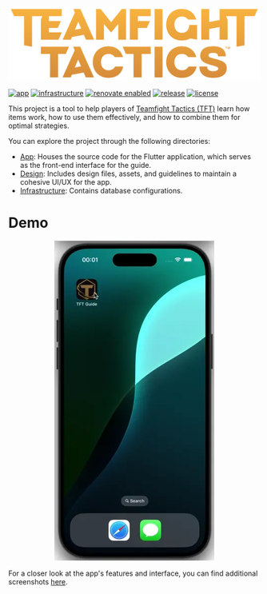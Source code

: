 <p align="center">
  <img src="design/assets/app/splash_screen.png" alt="Teamfight Tactics" width="512" />
</p>

[![app](https://github.com/ngoc-quoc-huynh/tft_guide/actions/workflows/app.yaml/badge.svg?branch=main)](https://github.com/ngoc-quoc-huynh/tft_guide/actions/workflows/app.yaml?query=branch%3Amain)
[![infrastructure](https://github.com/ngoc-quoc-huynh/tft_guide/actions/workflows/infrastructure.yaml/badge.svg?branch=main)](https://github.com/ngoc-quoc-huynh/tft_guide/actions/workflows/infrastructure.yaml?query=branch%3Amain)
[![renovate enabled](https://img.shields.io/badge/renovate-enabled-brightgreen.svg)](https://renovatebot.com/)
[![release](https://img.shields.io/github/v/release/ngoc-quoc-huynh/tft_guide)](https://github.com/ngoc-quoc-huynh/tft_guide/releases/latest)
[![license](https://img.shields.io/github/license/ngoc-quoc-huynh/tft_guide)](https://raw.githubusercontent.com/ngoc-quoc-huynh/tft_guide/refs/heads/main/LICENSE)

This project is a tool to help players of [Teamfight Tactics (TFT)](https://teamfighttactics.leagueoflegends.com/) learn
how items work, how to use them effectively, and how to combine them for optimal strategies.

You can explore the project through the following directories:

- [App](./app): Houses the source code for the Flutter application, which serves as the front-end
  interface for the guide.
- [Design](./design): Includes design files, assets, and guidelines to maintain a cohesive UI/UX for
  the app.
- [Infrastructure](./infrastructure): Contains database configurations.

# Demo

<div align="center">
    <picture>
        <source media="(prefers-color-scheme: dark)" srcset="design/screenshots/dark/demo.webp">
        <img src="design/screenshots/light/demo.webp" alt="Demo" />
    </picture>
</div>

For a closer look at the app's features and interface, you can find additional
screenshots [here](design/screenshots/).
